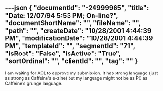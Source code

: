 ---json
{
  "documentId": "-24999965",
  "title": "Date: 12/07/94 5:53 PM; On-line?",
  "documentShortName": "",
  "fileName": "",
  "path": "",
  "createDate": "10/28/2001 4:44:39 PM",
  "modificationDate": "10/28/2001 4:44:39 PM",
  "templateId": "",
  "segmentId": "71",
  "isRoot": "False",
  "isActive": "True",
  "sortOrdinal": "",
  "clientId": "",
  "tag": ""
}
---

I am waiting for AOL to approve my submission. It has strong language (just as strong as Caffeine's e-zine) but my language might not be as PC as Caffeine's grunge language.
